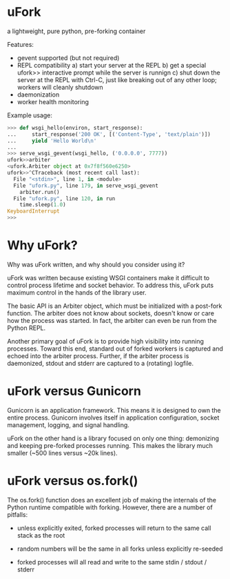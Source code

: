 uFork
=====

a lightweight, pure python, pre-forking container

Features:

* gevent supported (but not required)
* REPL compatibility
   a) start your server at the REPL
   b) get a special ufork>> interactive prompt while the server is runnign
   c) shut down the server at the REPL with Ctrl-C, just like breaking out of any other loop; workers will cleanly shutdown
* daemonization
* worker health monitoring


Example usage:

```python
>>> def wsgi_hello(environ, start_response):
...     start_response('200 OK', [('Content-Type', 'text/plain')])
...     yield 'Hello World\n'
...
>>> serve_wsgi_gevent(wsgi_hello, ('0.0.0.0', 7777))
ufork>>arbiter
<ufork.Arbiter object at 0x7f8f560e6250>
ufork>>^CTraceback (most recent call last):
  File "<stdin>", line 1, in <module>
  File "ufork.py", line 179, in serve_wsgi_gevent
    arbiter.run()
  File "ufork.py", line 120, in run
    time.sleep(1.0)
KeyboardInterrupt
>>> 
```

Why uFork?
==========

Why was uFork written, and why should you consider using it?

uFork was written because existing WSGI containers make it 
difficult to control process lifetime and socket behavior. 
 To address this, uFork puts maximum control in the hands of the library user.

The basic API is an Arbiter object, which must be initialized
 with a post-fork function.  The arbiter does not know about sockets, 
 doesn't know or care how the process was started.  In fact, the
  arbiter can even be run from the Python REPL.

Another primary goal of uFork is to provide high visibility into running processes.
Toward this end, standard out of forked workers is captured and echoed into
the arbiter process.  Further, if the arbiter process is daemonized,
stdout and stderr are captured to a (rotating) logfile.


uFork versus Gunicorn
=====================
Gunicorn is an application framework.  This means it is designed to own
the entire process.  Gunicorn involves itself in application configuration,
socket management, logging, and signal handling.

uFork on the other hand is a library focused on only one thing:
demonizing and keeping pre-forked processes running.  This makes
the library much smaller (~500 lines versus ~20k lines).


uFork versus os.fork()
======================
The os.fork() function does an excellent job of making the internals
of the Python runtime compatible with forking.  However, there are
a number of pitfalls:

* unless explicitly exited, forked processes will return to the same
call stack as the root

* random numbers will be the same in all forks unless explicitly
re-seeded

* forked processes will all read and write to the same
 stdin / stdout / stderr

